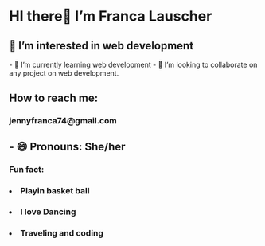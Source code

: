 <h1>HI there👋 I’m Franca Lauscher</h1>
<h2>👀 I’m interested in web development</h2>
- 🌱 I’m currently learning web development
- 💞️ I’m looking to collaborate on any project on web development.
<h2>How to reach me: <h3>jennyfranca74@gmail.com</h3><h2>
- 😄 Pronouns: She/her
<h3>Fun fact: 
<ull>
<h4><li>Playin basket ball</li></h4>
<h4><li>I love Dancing</li></h4>
<h4><li>Traveling and coding</li></h4>
</ull></h3>

<!---
FrancaFL/FrancaFL is a ✨ special ✨ repository because its `README.md` (this file) appears on your GitHub profile.
You can click the Preview link to take a look at your changes.
--->
